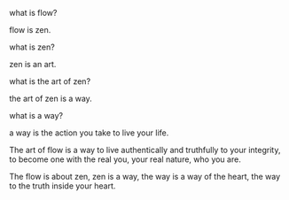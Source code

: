 what is flow? 

flow is zen. 

what is zen? 

zen is an art. 

what is the art of zen? 

the art of zen is a way.

what is a way? 

a way is the action you take to live your life. 

The art of flow is a way to live authentically and truthfully to your integrity, 
to become one with the real you, your real nature, who you are. 

The flow is about zen, 
zen is a way, 
the way is a way of the heart, 
the way to the truth inside your heart. 